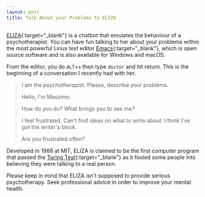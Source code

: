 ```yaml
---
layout: post
title: Talk About your Problems to ELIZA
---
```


[ELIZA][1]{:target="_blank"} is a chatbot that emulates the behaviour of a psychotherapist. You can have fun talking to her about your problems within the most powerful Linux text editor [Emacs][2]{:target="_blank"}, which is open source software and is also available for Windows and macOS.

From the editor, you do `ALT`+`x` then type `doctor` and hit return. This is the beginning of a conversation I recently had with her.

> I am the psychotherapist. Please, describe your problems.
>
> Hello, I'm Massimo.
>
> How do you do? What brings you to see me?
>
> I feel frustrated. Can't find ideas on what to write about. I think I've got the writer's block.
>
> Are you frustrated often?
>

Developed in 1966 at MIT, ELIZA is claimed to be the first computer program that passed the [Turing Test][3]{:target="_blank"} as it fooled some people into believing they were talking to a real person.

Please keep in mind that ELIZA isn't supposed to provide serious psychotherapy. Seek professional advice in order to improve your mental health.

[1]: https://en.wikipedia.org/wiki/ELIZA
[2]: https://www.gnu.org/software/emacs/
[3]: https://en.wikipedia.org/wiki/Turing_test

